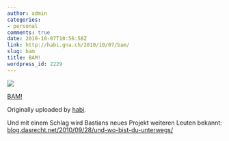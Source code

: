 ```yaml
---
author: admin
categories:
- personal
comments: true
date: 2010-10-07T10:56:58Z
link: http://habi.gna.ch/2010/10/07/bam/
slug: bam
title: BAM!
wordpress_id: 2229
---
```


[![](http://farm5.static.flickr.com/4144/5059714148_91e9f3378c_m.jpg)](http://www.flickr.com/photos/habi/5059714148/)
   

 
  [BAM!](http://www.flickr.com/photos/habi/5059714148/)
    

  Originally uploaded by [habi](http://www.flickr.com/people/habi/).
 



Und mit einem Schlag wird Bastians neues Projekt weiteren Leuten bekannt: [blog.dasrecht.net/2010/09/28/und-wo-bist-du-unterwegs/](http://blog.dasrecht.net/2010/09/28/und-wo-bist-du-unterwegs/)
  

